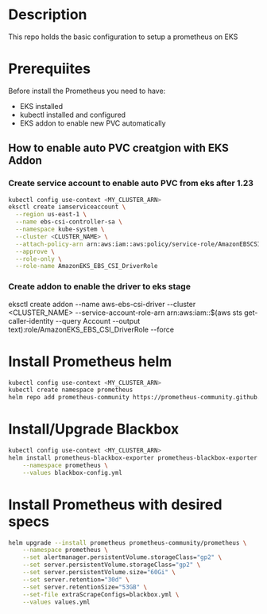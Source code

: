 # Description
This repo holds the basic configuration to setup a prometheus on EKS

# Prerequiites
Before install the Prometheus you need to have:
- EKS installed
- kubectl installed and configured
- EKS addon to enable new PVC automatically

## How to enable auto PVC creatgion with EKS Addon
### Create service account to enable auto PVC from eks after 1.23
```bash
kubectl config use-context <MY_CLUSTER_ARN>
eksctl create iamserviceaccount \
  --region us-east-1 \
  --name ebs-csi-controller-sa \
  --namespace kube-system \
  --cluster <CLUSTER_NAME> \
  --attach-policy-arn arn:aws:iam::aws:policy/service-role/AmazonEBSCSIDriverPolicy \
  --approve \
  --role-only \
  --role-name AmazonEKS_EBS_CSI_DriverRole
```
### Create addon to enable the driver to eks stage
eksctl create addon --name aws-ebs-csi-driver --cluster <CLUSTER_NAME> --service-account-role-arn arn:aws:iam::$(aws sts get-caller-identity --query Account --output text):role/AmazonEKS_EBS_CSI_DriverRole --force

# Install Prometheus helm
```bash
kubectl config use-context <MY_CLUSTER_ARN>
kubectl create namespace prometheus
helm repo add prometheus-community https://prometheus-community.github.io/helm-charts
```

# Install/Upgrade Blackbox
```bash
kubectl config use-context <MY_CLUSTER_ARN>
helm install prometheus-blackbox-exporter prometheus-blackbox-exporter \
    --namespace prometheus \
    --values blackbox-config.yml
```

# Install Prometheus with desired specs
```bash
helm upgrade --install prometheus prometheus-community/prometheus \
    --namespace prometheus \
    --set alertmanager.persistentVolume.storageClass="gp2" \
    --set server.persistentVolume.storageClass="gp2" \
    --set server.persistentVolume.size="60Gi" \
    --set server.retention="30d" \
    --set server.retentionSize="53GB" \
    --set-file extraScrapeConfigs=blackbox.yml \
    --values values.yml
```



